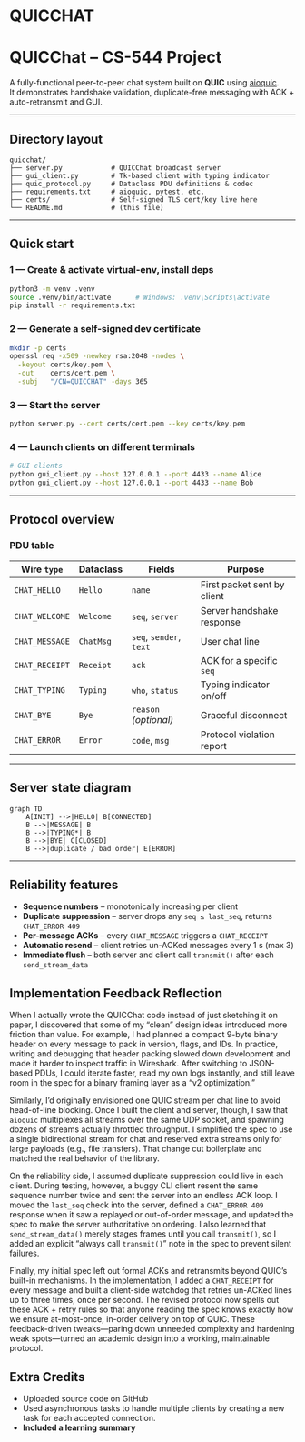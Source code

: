 # QUICCHAT
# QUICChat – CS-544 Project

A fully-functional peer-to-peer chat system built on **QUIC** using [aioquic](https://github.com/aiortc/aioquic).  
It demonstrates handshake validation, duplicate-free messaging with ACK + auto-retransmit and GUI.

---

## Directory layout
```text
quicchat/
├── server.py            # QUICChat broadcast server
├── gui_client.py        # Tk-based client with typing indicator
├── quic_protocol.py     # Dataclass PDU definitions & codec
├── requirements.txt     # aioquic, pytest, etc.
├── certs/               # Self-signed TLS cert/key live here
└── README.md            # (this file)
```

---

## Quick start

### 1 — Create & activate virtual-env, install deps
```bash
python3 -m venv .venv
source .venv/bin/activate      # Windows: .venv\Scripts\activate
pip install -r requirements.txt
```

### 2 — Generate a self-signed dev certificate
```bash
mkdir -p certs
openssl req -x509 -newkey rsa:2048 -nodes \
  -keyout certs/key.pem \
  -out    certs/cert.pem \
  -subj   "/CN=QUICCHAT" -days 365
```

### 3 — Start the server
```bash
python server.py --cert certs/cert.pem --key certs/key.pem
```

### 4 — Launch clients on different terminals
```bash
# GUI clients
python gui_client.py --host 127.0.0.1 --port 4433 --name Alice
python gui_client.py --host 127.0.0.1 --port 4433 --name Bob

```

---

## Protocol overview

### PDU table

| Wire `type`      | Dataclass  | Fields                     | Purpose                               |
|------------------|------------|----------------------------|---------------------------------------|
| `CHAT_HELLO`     | `Hello`    | `name`                     | First packet sent by client           |
| `CHAT_WELCOME`   | `Welcome`  | `seq`, `server`            | Server handshake response             |
| `CHAT_MESSAGE`   | `ChatMsg`  | `seq`, `sender`, `text`    | User chat line                        |
| `CHAT_RECEIPT`   | `Receipt`  | `ack`                      | ACK for a specific `seq`              |
| `CHAT_TYPING`    | `Typing`   | `who`, `status`            | Typing indicator on/off               |
| `CHAT_BYE`       | `Bye`      | `reason` *(optional)*      | Graceful disconnect                   |
| `CHAT_ERROR`     | `Error`    | `code`, `msg`              | Protocol violation report             |

---

## Server state diagram

```mermaid
graph TD
    A[INIT] -->|HELLO| B[CONNECTED]
    B -->|MESSAGE| B
    B -->|TYPING*| B
    B -->|BYE| C[CLOSED]
    B -->|duplicate / bad order| E[ERROR]
```
---

## Reliability features

* **Sequence numbers** – monotonically increasing per client  
* **Duplicate suppression** – server drops any `seq ≤ last_seq`, returns `CHAT_ERROR 409`  
* **Per-message ACKs** – every `CHAT_MESSAGE` triggers a `CHAT_RECEIPT`  
* **Automatic resend** – client retries un-ACKed messages every 1 s (max 3)  
* **Immediate flush** – both server and client call `transmit()` after each `send_stream_data`

## Implementation Feedback Reflection

When I actually wrote the QUICChat code instead of just sketching it on paper, I discovered that some of my “clean” design ideas introduced more friction than value. For example, I had planned a compact 9-byte binary header on every message to pack in version, flags, and IDs. In practice, writing and debugging that header packing slowed down development and made it harder to inspect traffic in Wireshark. After switching to JSON-based PDUs, I could iterate faster, read my own logs instantly, and still leave room in the spec for a binary framing layer as a “v2 optimization.”

Similarly, I’d originally envisioned one QUIC stream per chat line to avoid head-of-line blocking. Once I built the client and server, though, I saw that `aioquic` multiplexes all streams over the same UDP socket, and spawning dozens of streams actually throttled throughput. I simplified the spec to use a single bidirectional stream for chat and reserved extra streams only for large payloads (e.g., file transfers). That change cut boilerplate and matched the real behavior of the library.

On the reliability side, I assumed duplicate suppression could live in each client. During testing, however, a buggy CLI client resent the same sequence number twice and sent the server into an endless ACK loop. I moved the `last_seq` check into the server, defined a `CHAT_ERROR 409` response when it saw a replayed or out-of-order message, and updated the spec to make the server authoritative on ordering. I also learned that `send_stream_data()` merely stages frames until you call `transmit()`, so I added an explicit “always call `transmit()`” note in the spec to prevent silent failures.

Finally, my initial spec left out formal ACKs and retransmits beyond QUIC’s built-in mechanisms. In the implementation, I added a `CHAT_RECEIPT` for every message and built a client-side watchdog that retries un-ACKed lines up to three times, once per second. The revised protocol now spells out these ACK + retry rules so that anyone reading the spec knows exactly how we ensure at-most-once, in-order delivery on top of QUIC. These feedback-driven tweaks—paring down unneeded complexity and hardening weak spots—turned an academic design into a working, maintainable protocol.

## Extra Credits
* Uploaded source code on GitHub
* Used asynchronous tasks to handle multiple clients by creating a new task for each accepted connection.
* **Included a learning summary**

